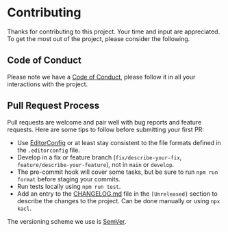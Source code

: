 # Contributing

Thanks for contributing to this project. Your time and input are appreciated. To get the most out of the project, please consider the following.

## Code of Conduct

Please note we have a [Code of Conduct](CODE_OF_CONDUCT.md), please follow it in all your interactions with the project.

## Pull Request Process

Pull requests are welcome and pair well with bug reports and feature requests. Here are some tips to follow before submitting your first PR:

- Use [EditorConfig](https://editorconfig.org) or at least stay consistent to the file formats defined in the `.editorconfig` file.
- Develop in a fix or feature branch (`fix/describe-your-fix`, `feature/describe-your-feature`), not in `main` or `develop`.
- The pre-commit hook will cover some tasks, but be sure to run `npm run format` before staging your commits.
- Run tests locally using `npm run test`.
- Add an entry to the [CHANGELOG.md](CHANGELOG.md) file in the `[Unreleased]` section to describe the changes to the project. Can be done manually or using `npx kacl`.

The versioning scheme we use is [SemVer](http://semver.org/).
